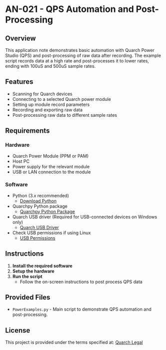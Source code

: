 # AN-021 - QPS Automation and Post-Processing

## Overview
This application note demonstrates basic automation with Quarch Power Studio (QPS) and post-processing of raw data after recording. The example script records data at a high rate and post-processes it to lower rates, ending with 100uS and 500uS sample rates.

## Features
- Scanning for Quarch devices
- Connecting to a selected Quarch power module
- Setting up module record parameters
- Recording and exporting raw data
- Post-processing raw data to different sample rates

## Requirements

### Hardware
- Quarch Power Module (PPM or PAM)
- Host PC
- Power supply for the relevant module
- USB or LAN connection to the module

### Software
- Python (3.x recommended)
  - [Download Python](https://www.python.org/downloads/)
- Quarchpy Python package
  - [Quarchpy Python Package](https://quarch.com/products/quarchpy-python-package/)
- Quarch USB driver (Required for USB-connected devices on Windows only)
  - [Quarch USB Driver](https://quarch.com/downloads/drivers/)
- Check USB permissions if using Linux
  - [USB Permissions](https://quarch.com/support/faqs/usb/)

## Instructions

1. **Install the required software**
2. **Setup the hardware**
3. **Run the script**
   - Follow the on-screen instructions to post process QPS data

## Provided Files

- `PowerExamples.py` - Main script to demonstrate QPS automation and post-processing.

## License
This project is provided under the terms specified at:
[Quarch Legal](https://quarch.com/legal/)